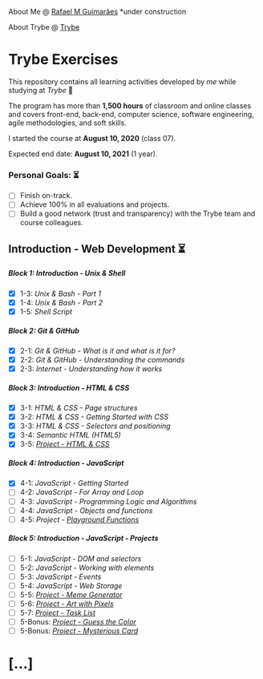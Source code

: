 About Me @ [Rafael M Guimarães](https://rafaelmguimaraes.github.io/) *under construction

About Trybe @ [Trybe](https://www.betrybe.com/)

# Trybe Exercises

This repository contains all learning activities developed by *me* while studying at *Trybe* :rocket:

The program has more than **1,500 hours** of classroom and online classes and covers front-end, back-end, computer science, software engineering, agile methodologies, and soft skills.

I started the course at **August 10, 2020** (class 07).

Expected end date: **August 10, 2021** (1 year).

### Personal Goals: :hourglass_flowing_sand:
- [ ] Finish on-track. 
- [ ] Achieve 100% in all evaluations and projects. 
- [ ] Build a good network (trust and transparency) with the Trybe team and course colleagues.

## Introduction - Web Development :hourglass_flowing_sand:
##### Block 1: Introduction - Unix & Shell
- [x] 1-3: *Unix & Bash - Part 1*
- [x] 1-4: *Unix & Bash - Part 2*
- [x] 1-5: *Shell Script*
##### Block 2: Git & GitHub 
- [x] 2-1: *Git & GitHub - What is it and what is it for?*
- [x] 2-2: *Git & GitHub - Understanding the commands*
- [x] 2-3: *Internet - Understanding how it works*
##### Block 3: Introduction - HTML & CSS
- [x] 3-1: *HTML & CSS - Page structures*
- [x] 3-2: *HTML & CSS - Getting Started with CSS*
- [x] 3-3: *HTML & CSS - Selectors and positioning*
- [x] 3-4: *Semantic HTML (HTML5)*
- [x] 3-5: *[Project - HTML & CSS]()*
##### Block 4: Introduction - JavaScript
- [x] 4-1: *JavaScript - Getting Started*
- [ ] 4-2: *JavaScript - For Array and Loop*
- [ ] 4-3: *JavaScript - Programming Logic and Algorithms*
- [ ] 4-4: *JavaScript - Objects and functions*
- [ ] 4-5: *Project - [Playground Functions]()*
##### Block 5: Introduction - JavaScript - Projects
- [ ] 5-1: *JavaScript - DOM and selectors*
- [ ] 5-2: *JavaScript - Working with elements*
- [ ] 5-3: *JavaScript - Events*
- [ ] 5-4: *JavaScript - Web Storage*
- [ ] 5-5: *[Project - Meme Generator]()*
- [ ] 5-6: *[Project - Art with Pixels]()*
- [ ] 5-7: *[Project - Task List]()*
- [ ] 5-Bonus: *[Project - Guess the Color]()*
- [ ] 5-Bonus: *[Project - Mysterious Card]()*

# [...]
